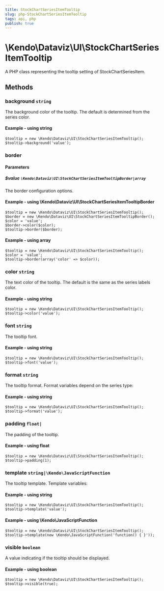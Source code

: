 ```yaml
---
title: StockChartSeriesItemTooltip
slug: php-StockChartSeriesItemTooltip
tags: api, php
publish: true
---
```


# \Kendo\Dataviz\UI\StockChartSeriesItemTooltip

A PHP class representing the tooltip setting of StockChartSeriesItem.


## Methods

### background `string`

The background color of the tooltip. The default is determined from the series color.


#### Example - using string
    $tooltip = new \Kendo\Dataviz\UI\StockChartSeriesItemTooltip();
    $tooltip->background('value');

### border

#### Parameters

##### $value `\Kendo\Dataviz\UI\StockChartSeriesItemTooltipBorder|array`

The border configuration options.


#### Example - using \Kendo\Dataviz\UI\StockChartSeriesItemTooltipBorder

    $tooltip = new \Kendo\Dataviz\UI\StockChartSeriesItemTooltip();
    $border = new \Kendo\Dataviz\UI\StockChartSeriesItemTooltipBorder();
    $color = 'value';
    $border->color($color);
    $tooltip->border($border);

#### Example - using array

    $tooltip = new \Kendo\Dataviz\UI\StockChartSeriesItemTooltip();
    $color = 'value';
    $tooltip->border(array('color' => $color));

### color `string`

The text color of the tooltip. The default is the same as the series labels color.


#### Example - using string
    $tooltip = new \Kendo\Dataviz\UI\StockChartSeriesItemTooltip();
    $tooltip->color('value');

### font `string`

The tooltip font.


#### Example - using string
    $tooltip = new \Kendo\Dataviz\UI\StockChartSeriesItemTooltip();
    $tooltip->font('value');

### format `string`

The tooltip format. Format variables depend on the series type:


#### Example - using string
    $tooltip = new \Kendo\Dataviz\UI\StockChartSeriesItemTooltip();
    $tooltip->format('value');

### padding `float|`

The padding of the tooltip.


#### Example - using float
    $tooltip = new \Kendo\Dataviz\UI\StockChartSeriesItemTooltip();
    $tooltip->padding(1);

### template `string|\Kendo\JavaScriptFunction`

The tooltip template.
Template variables:


#### Example - using string
    $tooltip = new \Kendo\Dataviz\UI\StockChartSeriesItemTooltip();
    $tooltip->template('value');

#### Example - using \Kendo\JavaScriptFunction
    $tooltip = new \Kendo\Dataviz\UI\StockChartSeriesItemTooltip();
    $tooltip->template(new \Kendo\JavaScriptFunction('function() { }'));

### visible `boolean`

A value indicating if the tooltip should be displayed.


#### Example - using boolean
    $tooltip = new \Kendo\Dataviz\UI\StockChartSeriesItemTooltip();
    $tooltip->visible(true);

